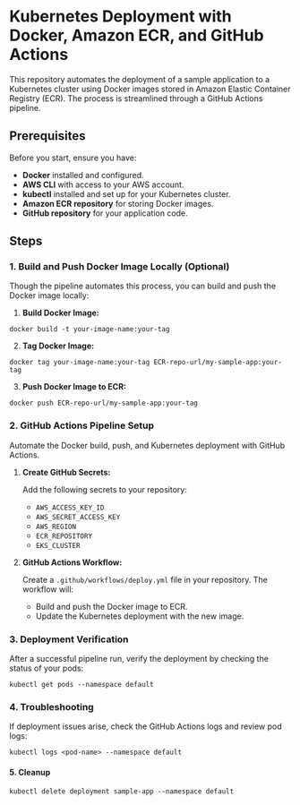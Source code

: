 # Kubernetes Deployment with Docker, Amazon ECR, and GitHub Actions

This repository automates the deployment of a sample application to a Kubernetes cluster using Docker images stored in Amazon Elastic Container Registry (ECR). The process is streamlined through a GitHub Actions pipeline.

## Prerequisites

Before you start, ensure you have:

- **Docker** installed and configured.
- **AWS CLI** with access to your AWS account.
- **kubectl** installed and set up for your Kubernetes cluster.
- **Amazon ECR repository** for storing Docker images.
- **GitHub repository** for your application code.

## Steps

### 1. Build and Push Docker Image Locally (Optional)

Though the pipeline automates this process, you can build and push the Docker image locally:

1. **Build Docker Image:**

 ``docker build -t your-image-name:your-tag ``

2. **Tag Docker Image:**

```docker tag your-image-name:your-tag ECR-repo-url/my-sample-app:your-tag```

3. **Push Docker Image to ECR:**

```docker push ECR-repo-url/my-sample-app:your-tag```


### 2. GitHub Actions Pipeline Setup

Automate the Docker build, push, and Kubernetes deployment with GitHub Actions.

1.  **Create GitHub Secrets:**
    
    Add the following secrets to your repository:
    
    -   `AWS_ACCESS_KEY_ID`
    -   `AWS_SECRET_ACCESS_KEY`
    -   `AWS_REGION`
    -   `ECR_REPOSITORY`
    -   `EKS_CLUSTER`
    
2.  **GitHub Actions Workflow:**
    
    Create a `.github/workflows/deploy.yml` file in your repository. The workflow will:
    
    -   Build and push the Docker image to ECR.
    -   Update the Kubernetes deployment with the new image.

### 3. Deployment Verification

After a successful pipeline run, verify the deployment by checking the status of your pods:

````kubectl get pods --namespace default````

### 4. Troubleshooting

If deployment issues arise, check the GitHub Actions logs and review pod logs:

```kubectl logs <pod-name> --namespace default```

#### 5. Cleanup

```kubectl delete deployment sample-app --namespace default```
